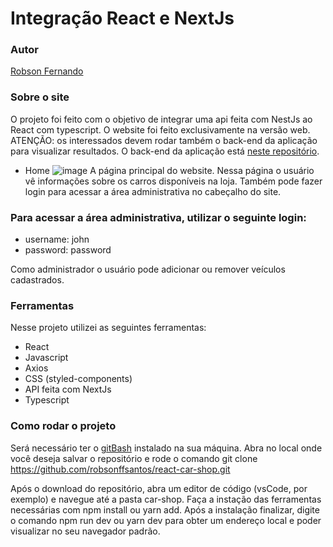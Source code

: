 # Integração React e NextJs

### Autor
[Robson Fernando](https://www.linkedin.com/in/robsonffdossantos/)

### Sobre o site
O projeto foi feito com o objetivo de integrar uma api feita com NestJs ao React com typescript. O website foi feito exclusivamente na versão web.
ATENÇÃO: os interessados devem rodar também o back-end da aplicação para visualizar resultados. O back-end da aplicação está [neste repositório](https://github.com/robsonffsantos/nest-car-shop).

* Home
![image](https://user-images.githubusercontent.com/86332847/199666287-c8512a9a-6cad-45fd-9236-5c7db74e0686.png)
A página principal do website. Nessa página o usuário vê informações sobre os carros disponíveis na loja. Também pode fazer login para acessar a área administrativa no cabeçalho do site.

### Para acessar a área administrativa, utilizar o seguinte login:
* username: john
* password: password

Como administrador o usuário pode adicionar ou remover veículos cadastrados.

### Ferramentas
Nesse projeto utilizei as seguintes ferramentas:

* React
* Javascript
* Axios
* CSS (styled-components)
* API feita com NextJs
* Typescript

### Como rodar o projeto
Será necessário ter o [gitBash](https://git-scm.com/downloads) instalado na sua máquina. Abra no local onde você deseja salvar o repositório e rode o comando git clone https://github.com/robsonffsantos/react-car-shop.git

Após o download do repositório, abra um editor de código (vsCode, por exemplo) e navegue até a pasta car-shop. Faça a instação das ferramentas necessárias com npm install ou yarn add. Após a instalação finalizar, digite o comando npm run dev ou yarn dev para obter um endereço local e poder visualizar no seu navegador padrão.
